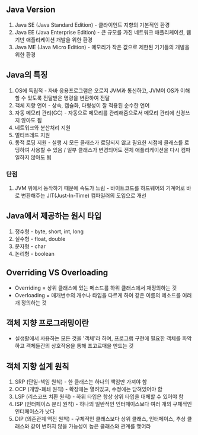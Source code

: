 ## Java Version
1. Java SE (Java Standard Edition) - 클라이언트 지향의 기본적인 환경
2. Java EE (Java Enterprise Edition) - 큰 규모를 가진 네트워크 애플리케이션, 웹 기반 애플리케이션 개발을 위한 환경
3. Java ME (Java Micro Edition) - 메모리가 작은 값으로 제한된 기기들의 개발을 위한 환경

## Java의 특징
1. OS에 독립적 - 자바 응용프로그램은 오로지 JVM과 통신하고, JVM이 OS가 이해할 수 있도록 전달받은 명령을 변환하여 전달
2. 객체 지향 언어 - 상속, 캡슐화, 다형성이 잘 적용된 순수한 언어
3. 자동 메모리 관리(GC) - 자동으로 메모리를 관리해줌으로서 메모리 관리에 신경쓰지 않아도 됨
4. 네트워크와 분산처리 지원
5. 멀티쓰레드 지원
6. 동적 로딩 지원 - 실행 시 모든 클래스가 로딩되지 않고 필요한 시점에 클래스를 로딩하여 사용할 수 있음 / 일부 클래스가 변경되어도 전체 애플리케이션을 다시 컴파일하지 않아도 됨

### 단점
1. JVM 위에서 동작하기 때문에 속도가 느림 - 바이트코드를 하드웨어의 기계어로 바로 변환해주는 JIT(Just-In-Time) 컴파일러의 도입으로 개선

## Java에서 제공하는 원시 타입
1. 정수형 - byte, short, int, long
2. 실수형 - float, double
3. 문자형 - char
4. 논리형 - boolean

## Overriding VS Overloading
- Overriding = 상위 클래스에 있는 메소드를 하위 클래스에서 재정의하는 것
- Overloading = 매개변수의 개수나 타입을 다르게 하여 같은 이름의 메소드를 여러 개 정의하는 것

## 객체 지향 프로그래밍이란
- 실생활에서 사용하는 모든 것을 '객체'라 하며, 프로그램 구현에 필요한 객체를 파악하고 객체들간의 상호작용을 통해 프고르매을 만드는 것

## 객체 지향 설계 원칙
1. SRP (단일-책임 원칙) - 한 클래스는 하나의 책임만 가져야 함
2. OCP (개방-폐쇄 원칙) - 확장에는 열려있고, 수정에는 닫혀있어야 함
3. LSP (리스코프 치환 원칙) - 하위 타입은 항상 상위 타입을 대체할 수 있어야 함
4. ISP (인터페이스 분리 원칙) - 하나의 일반적인 인터페이스보다 여러 개의 구체적인 인터페이스가 낫다
5. DIP (의존관계 역전 원칙) - 구체적인 클래스보다 상위 클래스, 인터페이스, 추상 클래스와 같이 변하지 않을 가능성이 높은 클래스와 관계를 맺어라
